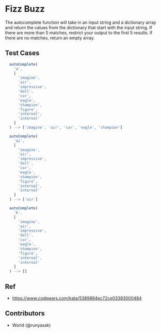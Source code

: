 # Fizz Buzz

The autocomplete function will take in an input string and a dictionary array and return the values from the dictionary that start with the input string. If there are more than 5 matches, restrict your output to the first 5 results. If there are no matches, return an empty array.

## Test Cases

```js
  autoComplete(
    'a',
    [
      'imagine',
      'air',
      'impressive',
      'doll',
      'car',
      'eagle',
      'champion',
      'figure',
      'internal',
      'internal'
    ]
  ) --> ['imagine', 'air', 'car', 'eagle', 'champion']
```

```js
  autoComplete(
    'ai',
    [
      'imagine',
      'air',
      'impressive',
      'doll',
      'car',
      'eagle',
      'champion',
      'figure',
      'internal',
      'internal'
    ]
  ) --> ['air']
```

```js
  autoComplete(
    'k',
    [
      'imagine',
      'air',
      'impressive',
      'doll',
      'car',
      'eagle',
      'champion',
      'figure',
      'internal',
      'internal'
    ]
  ) --> []
```
## Ref
* https://www.codewars.com/kata/5389864ec72ce03383000484

## Contributors
* World (@runyasak)
